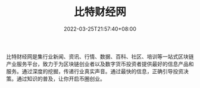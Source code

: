 ﻿---
weight: 
title: "比特财经网"
description: "比特财经网是集行业新闻、资讯、行情、数据、百科、社区、培训等一站式区块链产业服务平台，致力于为区块链创业者以及数字货币投资者提供最好的信息产品和服务"
date: 2022-03-25T21:57:40+08:00
lastmod: 2022-03-25T16:45:40+08:00
draft: false
authors: ["Metabd"]
featuredImage: "bitecaijingwang.png"
link: ""
tags: ["元宇宙资讯","比特财经网"]
categories: ["navigation"]
navigation: ["元宇宙资讯"]
lightgallery: true
toc: true
pinned: false
recommend: false
recommend1: false
---
比特财经网是集行业新闻、资讯、行情、数据、百科、社区、培训等一站式区块链产业服务平台，致力于为区块链创业者以及数字货币投资者提供最好的信息产品和服务。通过深度的挖掘，传递行业真实声音。通过最快的信息，正确引导投资决策。通过知识的普及，让你开启币圈创业。
